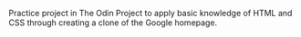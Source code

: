 Practice project in The Odin Project to apply basic knowledge of HTML and CSS through creating a clone of the Google homepage.
